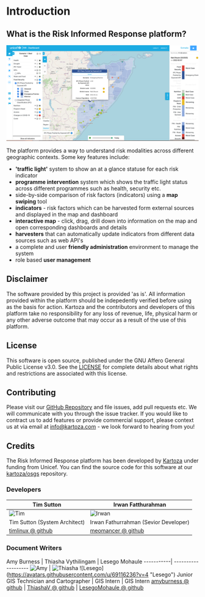 # Introduction

## What is the Risk Informed Response platform?


![Overview Diagram](img/rir-website.png)


The platform provides a way to understand risk modalities across different geographic contexts. Some key features include:

* **'traffic light'** system to show an at a glance statuse for each risk indicator
* **programme intervention** system which shows the traffic light status across different programmes such as health, security etc.
* side-by-side comparison of risk factors (indicators) using a **map swiping** tool
* **indicators** - risk factors which can be harvested form external sources and displayed in the map and dashboard
* **interactive map** - click, drag, drill down into information on the map and open corresponding dashboards and details
* **harvesters** that can automatically update indicators from different data sources such as web API's
* a complete and user **friendly administration** environment to manage the system
* role based **user management**

## Disclaimer

<div class="admonition warning">
The software provided by this project is provided 'as is'. All information provided 
within the platform should be indepedently verified before using as the basis for
action. Kartoza and the contributors and developers of this platform take no responsibility
for any loss of revenue, life, physical harm or any other adverse outcome that may 
occur as a result of the use of this platform. 
</div>

## License

This software is open source, published under the GNU Affero General Public License v3.0. See the [LICENSE](https://github.com/kartoza/rir-dashboard/blob/develop/LICENSE) for complete details about what rights and restrictions are associated with this license.

## Contributing

Please visit our [GitHub Repository](https://github.com/kartoza/osgs) and file issues, add pull requests etc. We will communicate with you through the issue tracker. If you would like to contract us to add features or provide commercial support, please context us at via email at info@kartoza.com - we look forward to hearing from you!

## Credits

The Risk Informed Response platform has been developed by [Kartoza](https://kartoza.com/en/) under funding from Unicef. 
You can find the source code for this software at our [kartoza/osgs](https://github.com/kartoza/osgs) repository.

### Developers


Tim Sutton | Irwan Fatthurahman
-----------| -------------------
![Tim](https://avatars.githubusercontent.com/u/178003?v=4 "Tim")| ![Irwan](https://avatars.githubusercontent.com/u/4530905?v=4 "Irwan")
Tim Sutton (System Architect) | Irwan Fathurrahman (Sevior Developer)
[timlinux @ github](https://github.com/timlinux/) | [meomancer @ github](https://github.com/meomancer)

### Document Writers

Amy Burness | Thiasha Vythilingam | Lesego Mohaule
-----------| -------------------
![Amy](https://avatars.githubusercontent.com/u/77841514?v=4 "Amy") | ![Thiasha](https://avatars.githubusercontent.com/u/98025261?v=4 "Thiasha")  ![Lesego]
(https://avatars.githubusercontent.com/u/69116236?v=4 "Lesego")
Junior GIS Technician and Cartographer | GIS Intern | GIS Intern
[amyburness @ github](https://github.com/amyburness/) | [ThiashaV @ github](https://github.com/ThiashaV) | [LesegoMohaule @ github](https://github.com/LesegoMohaule)






